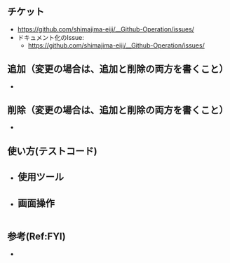## チケット
- https://github.com/shimajima-eiji/__Github-Operation/issues/
- ドキュメント化のIssue:
  - https://github.com/shimajima-eiji/__Github-Operation/issues/

## 追加（変更の場合は、追加と削除の両方を書くこと）
- 

## 削除（変更の場合は、追加と削除の両方を書くこと）
- 

## 使い方(テストコード)
- 使用ツール
  - 
- 画面操作
  - 

```
```

## 参考(Ref:FYI)
- 
